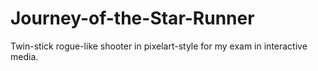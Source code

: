 # Journey-of-the-Star-Runner
Twin-stick rogue-like shooter in pixelart-style for my exam in interactive media.